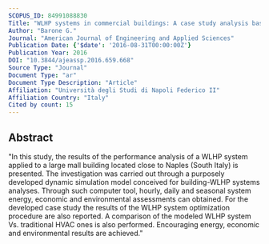 ```yaml
---
SCOPUS_ID: 84991088830
Title: "WLHP systems in commercial buildings: A case study analysis based on a dynamic simulation approach"
Author: "Barone G."
Journal: "American Journal of Engineering and Applied Sciences"
Publication Date: {'$date': '2016-08-31T00:00:00Z'}
Publication Year: 2016
DOI: "10.3844/ajeassp.2016.659.668"
Source Type: "Journal"
Document Type: "ar"
Document Type Description: "Article"
Affiliation: "Università degli Studi di Napoli Federico II"
Affiliation Country: "Italy"
Cited by count: 15
---
```


## Abstract
"In this study, the results of the performance analysis of a WLHP system applied to a large mall building located close to Naples (South Italy) is presented. The investigation was carried out through a purposely developed dynamic simulation model conceived for building-WLHP systems analyses. Through such computer tool, hourly, daily and seasonal system energy, economic and environmental assessments can obtained. For the developed case study the results of the WLHP system optimization procedure are also reported. A comparison of the modeled WLHP system Vs. traditional HVAC ones is also performed. Encouraging energy, economic and environmental results are achieved."
